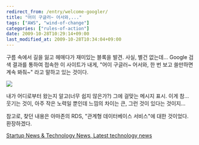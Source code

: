 ```yaml
---
redirect_from: /entry/welcome-googler/
title: "어이 구글러~ 어서와,..."
tags: ["AWS", "wind-of-change"]
categories: ["rules-of-action"]
date: 2009-10-28T10:29:14+09:00
last_modified_at: 2009-10-28T10:34:04+09:00
---
```

구름 속에서 길을 잃고 헤매다가 재미있는 블록을 발견. 사실, 별건 없는데...
Google 검색 결과를 통하여 접속한 이 사이트가 내게, "어이 구글러~ 어서와,
한 번 보고 쓸만하면 계속 봐줘~" 라고 말하고 있는 것이다.

![](/attachments/2009-10-28-welcome-googler.png)

내가 어디로부터 왔는지 알고(너무 쉽지 않은가?) 그에 걸맞는 메시지 표시.
이게 참... 웃기는 것이, 아주 작은 노력일 뿐인데 느낌의 차이는 큰, 그런
것이 있다는 것이지...

참고로, 찾던 내용은 아마존의 RDS, "관계형 데이터베이스 서비스"에 대한
것이었다. 환장하겠다.

  
[Startup News & Technology News, Latest technology news](http://www.geekopedia.us/)  

